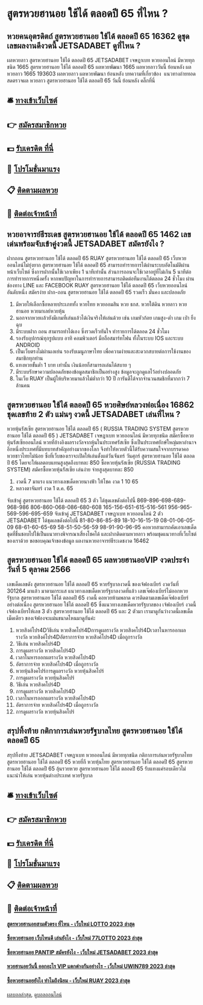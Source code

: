 # สูตรหวยฮานอย ใช้ได้ ตลอดปี 65 ที่ไหน ?
## หวยคนอุตรดิตถ์ สูตรหวยฮานอย ใช้ได้ ตลอดปี 65 16362 ดูชุดเลขผลงานดีงวดนี้ JETSADABET ดูที่ไหน ?
ผลหวยลาว สูตรหวยฮานอย ใช้ได้ ตลอดปี 65 JETSADABET เจษฎาเบท หวยออนไลน์ มีหวยทุกชนิด 1665 สูตรหวยฮานอย ใช้ได้ ตลอดปี 65 ผลหวยพัฒนา 1665 ผลหวยลาววันนี้ ย้อนหลัง
ผลหวยลาว 1665 193603
 ผลหวยลาว ผลหวยพัฒนา ย้อนหลัง 
บทความที่เกี่ยวข้อง
 แนวทางถ่ายทอดสดตรวจผล หวยลาว สูตรหวยฮานอย ใช้ได้ ตลอดปี 65 วันนี้ ย้อนหลัง คลิ๊กที่นี่  

## 🛎 [ทางเข้าเว็บไซต์](https://bit.ly/3BG5bNw)
## 👉 [สมัครสมาชิกหวย](https://bit.ly/3BG5bNw)
## 💵 [รับเครดิต ที่นี่](https://bit.ly/3C3mvgS)
## 👑 [โปรโมชั่นมาแรง](https://bit.ly/3C3mvgS)
## 📋 [ติดตามผลหวย](https://bit.ly/3C3mvgS)
## 📱 [ติดต่อเจ้าหน้าที่](https://bit.ly/3C3mvgS)

## หวยอาจารย์ธีระเดช สูตรหวยฮานอย ใช้ได้ ตลอดปี 65 1462 เลขเด่นพร้อมจับเข้าคู่งวดนี้ JETSADABET สมัครยังไง ?
ฝากถอน สูตรหวยฮานอย ใช้ได้ ตลอดปี 65 RUAY สูตรหวยฮานอย ใช้ได้ ตลอดปี 65 เว็บหวยออนไลน์ไม่ยุ่งยาก สูตรหวยฮานอย ใช้ได้ ตลอดปี 65 สามารถทำรายการได้ผ่านระบบอัตโนมัติผ่านหน้าเว็บไซต์ ซึ่งการฝากนั้นใช้เวลาเพียง 1 นาทีเท่านั้น ส่วนการถอนจะใช้เวลาอยู่ที่ไม่เกิน 5 นาทีต่อการทำรายการหนึ่งครั้ง หากพบปัญหาในการทำรายการสามารถติดต่อทีมงานได้ตลอด 24 ชั่วโมง ผ่านช่องทาง LINE และ FACEBOOK
RUAY สูตรหวยฮานอย ใช้ได้ ตลอดปี 65 เว็บหวยออนไลน์ อันดับหนึ่ง สมัครง่าย ฝาก-ถอน สูตรหวยฮานอย ใช้ได้ ตลอดปี 65 รวดเร็ว มั่นคง และปลอดภัย
1. มีหวยให้เลือกซื้อหลายประเภททั้ง หวยไทย หวยออมสิน หวย ธกส. หวยใต้ดิน หวยลาว หวยฮานอย หวยมาเลย์หวยหุ้น
2. นอกจากหวยเเล้วยังมีเกมที่เล่นแล้วได้เงินจริงให้เล่นด้วย เช่น เกมหัวก้อย เกมสูง-ต่ำ เกม เป่า ยิ้ง ฉุบ
3. มีระบบฝาก ถอน สามารถทำได้เอง ซึ่งรวดเร็วทันใจ ทำรายการได้ตลอด 24 ชั่วโมง
4. รองรับอุปกรณ์ทุกรูปแบบ อาทิ คอมพิวเตอร์ มือถือสมาร์ทโฟน ทั้งในระบบ IOS และระบบ ANDROID
5. เป็นเว็บตรงไม่ผ่านเอเย่น รองรับเมนูภาษาไทย เพื่อความง่ายและสะดวกสบายต่อการใช้งานของสมาชิกทุกท่าน
6. แทงหวยขั้นต่ำ 1 บาท เท่านั้น เงินน้อยก็สามารถเล่นได้สบาย ๆ
7. มีระบบรักษาความปลอดภัยของข้อมูลสมาชิกเป็นอย่างสูง ข้อมูลจะถูกดูแลไว้อย่างปลอดภัย
8. ในเว็บ RUAY เป็นผู้ให้บริหวยมาแล้วไม่ต่ำกว่า 10 ปี การันตีได้จากจำนวนสมชิกที่มากกว่า 7 ล้านคน

## สูตรหวยฮานอย ใช้ได้ ตลอดปี 65 หวยศิษย์หลวงพ่อเนื่อง 16862 ชุดเลขท้าย 2 ตัว แม่นๆ งวดนี้ JETSADABET เล่นที่ไหน ?
หวยหุ้นรัสเซีย สูตรหวยฮานอย ใช้ได้ ตลอดปี 65 ( RUSSIA TRADING SYSTEM สูตรหวยฮานอย ใช้ได้ ตลอดปี 65 ) JETSADABET เจษฎาเบท หวยออนไลน์ มีหวยทุกชนิด สมัครซื้อหวยหุ้นรัสเซียออนไลน์ หวยที่อ้างอิงผลรางวัลจากหุ้นในประเทศรัสเซีย ซึ่งเป็นประเทศยักษ์ใหญ่มหาอำนาจอีกหนึ่งประเทศที่มีบทบาทสำคัญอย่างมากของโลก จึงทำให้หวยตัวนี้ได้รับความสนใจจากบรรดาคอหวยชาวไทยไม่น้อย ซึ่งที่เว็บของเราจะเปิดให้เล่นตั้งแต่วันจันทร์ วันศุกร์ สูตรหวยฮานอย ใช้ได้ ตลอดปี 65 โดยจะให้ผลตอบแทนสูงสุดถึงบาทละ 850
ซื้อหวยหุ้นรัสเซีย (RUSSIA TRADING SYSTEM) สมัครซื้อหวยหุ้นรัสเซีย เล่นง่าย จ่ายสูงสุดบาทละ 850
1. งวดนี้ 7 มาแรง แนวทางเลขเด็ดหวยนางฟ้า ให้โชค งวด 1 10 65
2. หลวงตาจันทร์ งวด 1 ต.ค. 65

จับเข้าคู่ สูตรหวยฮานอย ใช้ได้ ตลอดปี 65 3 ตัว ได้ชุดเลขดังต่อไปนี้
869-896-698-689-968-986
806-860-068-086-680-608
165-156-651-615-516-561
956-965-569-596-695-659
จับเข้าคู่ JETSADABET เจษฎาเบท หวยออนไลน์ 2 ตัว JETSADABET ได้ชุดเลขดังต่อไปนี้
81-80-86-85-89
18-10-16-15-19
08-01-06-05-09
68-61-60-65-69
58-51-50-56-59
98-91-90-96-95
คอหวยสามารถคัดเอาเลขเด็ดชุดที่ชื่นชอบไปใช้เป็นแนวทางพิจารณาเสี่ยงโชคได้ และฝากติดตามหวยลาว พร้อมชุดแนวทางที่เว็บไซต์ของเราด้วย
ขอขอบคุณเจ้าของข้อมูล
ผลงานหวยอาจารย์ธีระเดชงวด 16462

## สูตรหวยฮานอย ใช้ได้ ตลอดปี 65 ผลหวยฮานอยVIP งวดประจำวันที่ 5 ตุลาคม 2566
เลขเด็ดเลขดัง สูตรหวยฮานอย ใช้ได้ ตลอดปี 65 หวยรัฐบาลงวดนี้ ของเจ้ฟองเบียร์ งวดวันที่ 301264 มาแล้ว มาตามกระแส แนวทางเลขเด็ดหวยรัฐบาลงวดที่แล้ว เลขเจ๊ฟองเบียร์ไม่ออกหวยรัฐบาล สูตรหวยฮานอย ใช้ได้ ตลอดปี 65 งวดนี้ คอหวยห้ามพลาด ควรติดตามเลขเด็ดเจ๊ฟองเบียร์อย่างต่อเนื่อง สูตรหวยฮานอย ใช้ได้ ตลอดปี 65 ซึ่งแนวทางเลขเด็ดหวยรัฐบาลของ เจ้ฟองเบียร์ งวดนี้ เจ้ฟองเบียรให้เลข 3 ตัว สูตรหวยฮานอย ใช้ได้ ตลอดปี 65 และ 2 ตัวมา เรามาดูกันว่างวดนี้เลขเด็ด เม็ดเดียว ของเจ้ฟองจะแม่นขนาดไหนมาดูกันค่ะ
1. หวยสิงค์โปร4Dวิธีเล่น หวยสิงคโปร์4Dการดูผลรางวัล หวยสิงคโปร์4Dเวลาในหารออกผลรางวัล หวยสิงค์โปร4Dอัตราการจ่าย หวยสิงค์โปร4D เมื่อถูกรางวัล
2. วิธีเล่น หวยสิงคโปร์4D
3. การดูผลรางวัล หวยสิงคโปร์4D
4. เวลาในหารออกผลรางวัล หวยสิงค์โปร4D
5. อัตราการจ่าย หวยสิงค์โปร4D เมื่อถูกรางวัล
6. หวยหุ้นสิงคโปร์การดูผลรางวัล หวยหุ้นสิงคโปร์
7. การดูผลรางวัล หวยหุ้นสิงคโปร์
8. วิธีเล่น หวยสิงคโปร์4D
9. การดูผลรางวัล หวยสิงคโปร์4D
10. เวลาในหารออกผลรางวัล หวยสิงค์โปร4D
11. อัตราการจ่าย หวยสิงค์โปร4D เมื่อถูกรางวัล
12. การดูผลรางวัล หวยหุ้นสิงคโปร์

## สรุปทิ้งท้าย กติกาการเล่นหวยรัฐบาลไทย สูตรหวยฮานอย ใช้ได้ ตลอดปี 65
สรุปทิ้งท้าย JETSADABET เจษฎาเบท หวยออนไลน์ มีหวยทุกชนิด กติกาการเล่นหวยรัฐบาลไทย สูตรหวยฮานอย ใช้ได้ ตลอดปี 65 หวยยี่กี
หวยหุ้นไทย สูตรหวยฮานอย ใช้ได้ ตลอดปี 65 สูตรหวยฮานอย ใช้ได้ ตลอดปี 65 ลุ้นรวยหวย สูตรหวยฮานอย ใช้ได้ ตลอดปี 65 รับแทงแค่รอบเดียวไม่แนะนำให้เล่น
หวยหุ้นต่างประเทศ
หวยรัฐบาล

## 🛎 [ทางเข้าเว็บไซต์](https://bit.ly/3BG5bNw)
## 👉 [สมัครสมาชิกหวย](https://bit.ly/3BG5bNw)
## 💵 [รับเครดิต ที่นี่](https://bit.ly/3C3mvgS)
## 👑 [โปรโมชั่นมาแรง](https://bit.ly/3C3mvgS)
## 📋 [ติดตามผลหวย](https://bit.ly/3C3mvgS)
## 📱 [ติดต่อเจ้าหน้าที่](https://bit.ly/3C3mvgS)

#### [สูตรหวยฮานอยสามตัวตรง ที่ไหน - เว็บใหม่ LOTTO 2023 ล่าสุด](https://atom.io/themes/สูตรหวยฮานอยสามตัวตรง%20ที่ไหน%20-%20เว็บใหม่%20lotto%202023%20ล่าสุด)
#### [ซื้อหวยฮานอย เว็บไหนดี เล่นยังไง - เว็บใหม่ 77LOTTO 2023 ล่าสุด](https://atom.io/themes/ซื้อหวยฮานอย%20เว็บไหนดี%20เล่นยังไง%20-%20เว็บใหม่%2077lotto%202023%20ล่าสุด)
#### [ซื้อหวยฮานอย PANTIP สมัครยังไง - เว็บใหม่ JETSADABET 2023 ล่าสุด](https://atom.io/themes/ซื้อหวยฮานอย%20pantip%20สมัครยังไง%20-%20เว็บใหม่%20jetsadabet%202023%20ล่าสุด)
#### [หวยฮานอยวันนี้ ออกอะไร VIP แตกต่างกันอย่างไร - เว็บใหม่ UWIN789 2023 ล่าสุด](https://atom.io/themes/หวยฮานอยวันนี้%20ออกอะไร%20vip%20แตกต่างกันอย่างไร%20-%20เว็บใหม่%20uwin789%202023%20ล่าสุด)
#### [ซื้อหวยฮานอยยังไง ทำไมถึงนิยม - เว็บใหม่ RUAY 2023 ล่าสุด](https://atom.io/themes/ซื้อหวยฮานอยยังไง%20ทำไมถึงนิยม%20-%20เว็บใหม่%20ruay%202023%20ล่าสุด)

[ผลบอลล่าสุด](https://siamsport.tv "ผลบอลล่าสุด"), [ดูบอลออนไลน์](https://siamsport.tv/ดูบอลสด "ดูบอลออนไลน์")